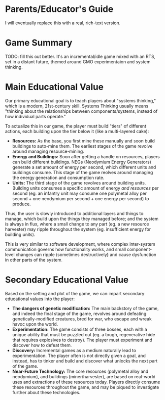 # Parents/Educator's Guide

I will eventually replace this with a real, rich-text version.

# Game Summary

TODO: fill this out better. It's an incremental/idle game mixed with an RTS, set in a distant future, themed around GMO experimentaion and system thinking.

# Main Educational Value
Our primary educational goal is to teach players about "systems thinking," which is a modern, 21st-century skill. Systems Thinking usually means "thinking about the relationships between components/systems, instead of how individual parts operate."

To actualize this in our game, the player must build "tiers" of different actions, each building upon the tier below it (like a multi-layered cake):

- **Resources:** As the base, you first mine these manually and soon build buildings to auto-mine them. The earliest stages of the game revolve around managing resource-mining.
- **Energy and Buildings:** Soon after getting a handle on resources, players can build different buildings. NEGs (Neodymium Energy Generators) generate a set amount of energy per second, which different units and buildings consume. This stage of the game reolves around managing the energy generation and consumption rate.
- **Units:** The third stage of the game revolves around building units. Building units consumes a specific amount of energy *and resources* per second (eg. an infantry unit may consume one polymetal alloy per second + one neodymium per second + one energy per second) to produce.

Thus, the user is slowly introduced to additional layers and things to manage, which build upon the things they managed before; and the system is always in flux, where a small change to any part (eg. a new resource harvester) may ripple throughout the system (eg. insufficient energy for building units).

This is very similar to software development, where complex inter-system communication governs how functionality works, and small component-level changes can ripple (sometimes destructively) and cause dysfunction in other parts of the system.

# Secondary Educational Value
Based on the setting and plot of the game, we can impart secondary educational values into the player:

- **The dangers of genetic modification:** The main backstory of the game, and indeed the final stage of the game, revolves around defeating genetically-modified creatures, bred for war, who escape and wreak havoc upon the world.
- **Experimentation:** The game consists of three bosses, each with a unique ability that must be puzzled out (eg. a tough, regenerative hide that requires explosives to destroy). The player must experiment and discover how to defeat them.
- **Discovery:** Incremental games as a medium naturally lead to experimentation. The player often is not directly given a goal, and instead, has to tinker and build and discover what unlocks the next part of the game.
- **Near-Future Technology:** The core resources (polymetal alloy and neodymium), and buildings (miner/harvester), are based on real-world uses and extractions of these resources today. Players directly consume these resources throughout the game, and may be piqued to investigate further about these technologies.